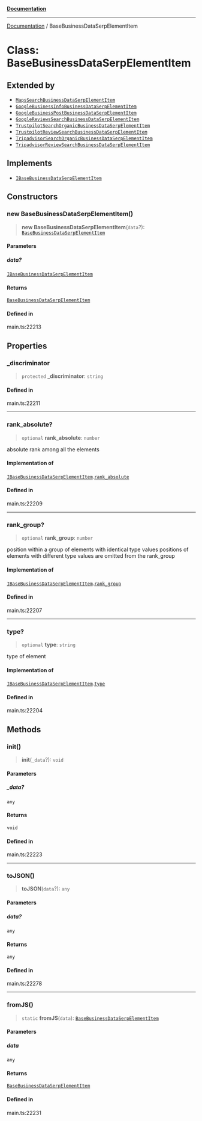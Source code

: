 [**Documentation**](../README.md)

***

[Documentation](../README.md) / BaseBusinessDataSerpElementItem

# Class: BaseBusinessDataSerpElementItem

## Extended by

- [`MapsSearchBusinessDataSerpElementItem`](MapsSearchBusinessDataSerpElementItem.md)
- [`GoogleBusinessInfoBusinessDataSerpElementItem`](GoogleBusinessInfoBusinessDataSerpElementItem.md)
- [`GoogleBusinessPostBusinessDataSerpElementItem`](GoogleBusinessPostBusinessDataSerpElementItem.md)
- [`GoogleReviewsSearchBusinessDataSerpElementItem`](GoogleReviewsSearchBusinessDataSerpElementItem.md)
- [`TrustpilotSearchOrganicBusinessDataSerpElementItem`](TrustpilotSearchOrganicBusinessDataSerpElementItem.md)
- [`TrustpilotReviewSearchBusinessDataSerpElementItem`](TrustpilotReviewSearchBusinessDataSerpElementItem.md)
- [`TripadvisorSearchOrganicBusinessDataSerpElementItem`](TripadvisorSearchOrganicBusinessDataSerpElementItem.md)
- [`TripadvisorReviewSearchBusinessDataSerpElementItem`](TripadvisorReviewSearchBusinessDataSerpElementItem.md)

## Implements

- [`IBaseBusinessDataSerpElementItem`](../interfaces/IBaseBusinessDataSerpElementItem.md)

## Constructors

### new BaseBusinessDataSerpElementItem()

> **new BaseBusinessDataSerpElementItem**(`data`?): [`BaseBusinessDataSerpElementItem`](BaseBusinessDataSerpElementItem.md)

#### Parameters

##### data?

[`IBaseBusinessDataSerpElementItem`](../interfaces/IBaseBusinessDataSerpElementItem.md)

#### Returns

[`BaseBusinessDataSerpElementItem`](BaseBusinessDataSerpElementItem.md)

#### Defined in

main.ts:22213

## Properties

### \_discriminator

> `protected` **\_discriminator**: `string`

#### Defined in

main.ts:22211

***

### rank\_absolute?

> `optional` **rank\_absolute**: `number`

absolute rank among all the elements

#### Implementation of

[`IBaseBusinessDataSerpElementItem`](../interfaces/IBaseBusinessDataSerpElementItem.md).[`rank_absolute`](../interfaces/IBaseBusinessDataSerpElementItem.md#rank_absolute)

#### Defined in

main.ts:22209

***

### rank\_group?

> `optional` **rank\_group**: `number`

position within a group of elements with identical type values
positions of elements with different type values are omitted from the rank_group

#### Implementation of

[`IBaseBusinessDataSerpElementItem`](../interfaces/IBaseBusinessDataSerpElementItem.md).[`rank_group`](../interfaces/IBaseBusinessDataSerpElementItem.md#rank_group)

#### Defined in

main.ts:22207

***

### type?

> `optional` **type**: `string`

type of element

#### Implementation of

[`IBaseBusinessDataSerpElementItem`](../interfaces/IBaseBusinessDataSerpElementItem.md).[`type`](../interfaces/IBaseBusinessDataSerpElementItem.md#type)

#### Defined in

main.ts:22204

## Methods

### init()

> **init**(`_data`?): `void`

#### Parameters

##### \_data?

`any`

#### Returns

`void`

#### Defined in

main.ts:22223

***

### toJSON()

> **toJSON**(`data`?): `any`

#### Parameters

##### data?

`any`

#### Returns

`any`

#### Defined in

main.ts:22278

***

### fromJS()

> `static` **fromJS**(`data`): [`BaseBusinessDataSerpElementItem`](BaseBusinessDataSerpElementItem.md)

#### Parameters

##### data

`any`

#### Returns

[`BaseBusinessDataSerpElementItem`](BaseBusinessDataSerpElementItem.md)

#### Defined in

main.ts:22231
